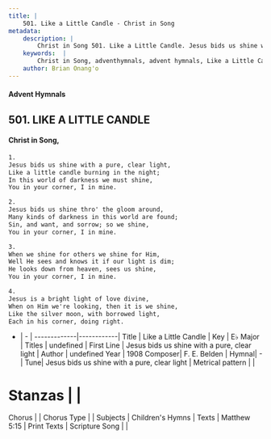 ```yaml
---
title: |
    501. Like a Little Candle - Christ in Song
metadata:
    description: |
        Christ in Song 501. Like a Little Candle. Jesus bids us shine with a pure, clear light, Like a little candle burning in the night; In this world of darkness we must shine, You in your corner, I in mine.
    keywords:  |
        Christ in Song, adventhymnals, advent hymnals, Like a Little Candle, Jesus bids us shine with a pure, clear light. 
    author: Brian Onang'o
---
```


#### Advent Hymnals
## 501. LIKE A LITTLE CANDLE
####  Christ in Song,

```txt
1.
Jesus bids us shine with a pure, clear light,
Like a little candle burning in the night;
In this world of darkness we must shine,
You in your corner, I in mine.

2.
Jesus bids us shine thro' the gloom around,
Many kinds of darkness in this world are found;
Sin, and want, and sorrow; so we shine,
You in your corner, I in mine.

3.
When we shine for others we shine for Him,
Well He sees and knows it if our light is dim;
He looks down from heaven, sees us shine,
You in your corner, I in mine.

4.
Jesus is a bright light of love divine,
When on Him we're looking, then it is we shine,
Like the silver moon, with borrowed light,
Each in his corner, doing right.

```

- |   -  |
-------------|------------|
Title | Like a Little Candle |
Key | E♭ Major |
Titles | undefined |
First Line | Jesus bids us shine with a pure, clear light |
Author | undefined
Year | 1908
Composer| F. E. Belden |
Hymnal|  - |
Tune| Jesus bids us shine with a pure, clear light |
Metrical pattern | |
# Stanzas |  |
Chorus |  |
Chorus Type |  |
Subjects | Children's Hymns |
Texts | Matthew 5:15 |
Print Texts | 
Scripture Song |  |
    

